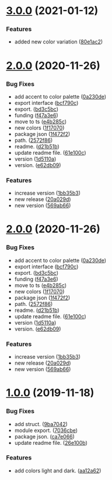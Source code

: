 # [3.0.0](https://github.com/meetio-theme/meetio-theme-colors/compare/v2.0.0...v3.0.0) (2021-01-12)


### Features

* added new color variation ([80e1ac2](https://github.com/meetio-theme/meetio-theme-colors/commit/80e1ac28436b626cebcb758be11fa78e88770b7a))



# [2.0.0](https://github.com/meetio-theme/meetio-theme-colors/compare/1.0.0...v2.0.0) (2020-11-26)


### Bug Fixes

* add accent to color palette ([0a230de](https://github.com/meetio-theme/meetio-theme-colors/commit/0a230def97111db6cc40c2ffbe36c81a27ff8223))
* export interface ([bcf790c](https://github.com/meetio-theme/meetio-theme-colors/commit/bcf790c472167b08ef9b2472707a83f112d6f901))
* export. ([bd3c5bc](https://github.com/meetio-theme/meetio-theme-colors/commit/bd3c5bc591ba0f461edcb0a500cf5f52f42c0bfe))
* funding ([f47a3e6](https://github.com/meetio-theme/meetio-theme-colors/commit/f47a3e64d7108bae9b5ba1be95799ff7b7f1d9d8))
* move to ts ([e4b285c](https://github.com/meetio-theme/meetio-theme-colors/commit/e4b285c0db4de32ba83a3151f78e712615904a62))
* new colors ([1f17070](https://github.com/meetio-theme/meetio-theme-colors/commit/1f17070f818f51bd3a06988e69e39035bbaed8a2))
* package json ([1f472f2](https://github.com/meetio-theme/meetio-theme-colors/commit/1f472f2481ca0e2b1e76ecf8707309de09e5942b))
* path. ([2572f86](https://github.com/meetio-theme/meetio-theme-colors/commit/2572f86b2643f951fd4ba4b8bc332b41a26812f4))
* readme. ([d21b51b](https://github.com/meetio-theme/meetio-theme-colors/commit/d21b51ba11ff68604438719c831fce336e2a5ec9))
* update readme file. ([61e100c](https://github.com/meetio-theme/meetio-theme-colors/commit/61e100c34050c9e9c1d8fb1b5a366a95b09e2396))
* version ([1d5110a](https://github.com/meetio-theme/meetio-theme-colors/commit/1d5110a136b747cf3845c9180227c6e848910e67))
* version. ([e62db09](https://github.com/meetio-theme/meetio-theme-colors/commit/e62db09f3754ac950105494418569bb44f2e06d4))


### Features

* increase version ([1bb35b3](https://github.com/meetio-theme/meetio-theme-colors/commit/1bb35b36ce06d92c096ab2988e8887fbd0efc0c8))
* new release ([20a029d](https://github.com/meetio-theme/meetio-theme-colors/commit/20a029d8e27e11855808ad4b42bf9205469984c0))
* new version ([569ab66](https://github.com/meetio-theme/meetio-theme-colors/commit/569ab6663151bfef42d8d8a80a53b9068fb2fe2f))



<a name="2.0.0"></a>
# [2.0.0](https://github.com/meetio-theme/meetio-theme-colors/compare/1.0.0...2.0.0) (2020-11-26)


### Bug Fixes

* add accent to color palette ([0a230de](https://github.com/meetio-theme/meetio-theme-colors/commit/0a230de))
* export interface ([bcf790c](https://github.com/meetio-theme/meetio-theme-colors/commit/bcf790c))
* export. ([bd3c5bc](https://github.com/meetio-theme/meetio-theme-colors/commit/bd3c5bc))
* funding ([f47a3e6](https://github.com/meetio-theme/meetio-theme-colors/commit/f47a3e6))
* move to ts ([e4b285c](https://github.com/meetio-theme/meetio-theme-colors/commit/e4b285c))
* new colors ([1f17070](https://github.com/meetio-theme/meetio-theme-colors/commit/1f17070))
* package json ([1f472f2](https://github.com/meetio-theme/meetio-theme-colors/commit/1f472f2))
* path. ([2572f86](https://github.com/meetio-theme/meetio-theme-colors/commit/2572f86))
* readme. ([d21b51b](https://github.com/meetio-theme/meetio-theme-colors/commit/d21b51b))
* update readme file. ([61e100c](https://github.com/meetio-theme/meetio-theme-colors/commit/61e100c))
* version ([1d5110a](https://github.com/meetio-theme/meetio-theme-colors/commit/1d5110a))
* version. ([e62db09](https://github.com/meetio-theme/meetio-theme-colors/commit/e62db09))


### Features

* increase version ([1bb35b3](https://github.com/meetio-theme/meetio-theme-colors/commit/1bb35b3))
* new release ([20a029d](https://github.com/meetio-theme/meetio-theme-colors/commit/20a029d))
* new version ([569ab66](https://github.com/meetio-theme/meetio-theme-colors/commit/569ab66))



<a name="1.0.0"></a>
# [1.0.0](https://github.com/meetio-theme/meetio-theme-colors/compare/9ba7042...1.0.0) (2019-11-18)


### Bug Fixes

* add struct. ([9ba7042](https://github.com/meetio-theme/meetio-theme-colors/commit/9ba7042))
* module export. ([7036cbe](https://github.com/meetio-theme/meetio-theme-colors/commit/7036cbe))
* package json. ([ca7e066](https://github.com/meetio-theme/meetio-theme-colors/commit/ca7e066))
* update readme file. ([26e100b](https://github.com/meetio-theme/meetio-theme-colors/commit/26e100b))


### Features

* add colors light and dark. ([aa12a62](https://github.com/meetio-theme/meetio-theme-colors/commit/aa12a62))



